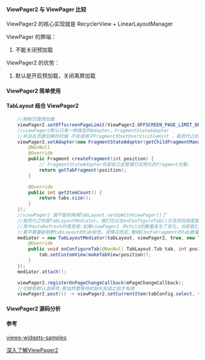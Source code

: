 #### ViewPager2 与 ViewPager 比较

ViewPager2 的核心实现就是 RecyclerView + LinearLayoutManager

ViewPager 的弊端：

1. 不能关闭预加载

ViewPager2 的优势：

1. 默认是开启预加载，关闭离屏加载

#### ViewPager2 简单使用

#### TabLayout 结合 ViewPager2

```java
	//限制页面预加载
	viewPager2.setOffscreenPageLimit(ViewPager2.OFFSCREEN_PAGE_LIMIT_DEFAULT);
    //viewPager2默认只有一种类型的Adapter。FragmentStateAdapter
    //并且在页面切换的时候 不会调用子Fragment的setUserVisibleHint ，取而代之的是onPause(),onResume()、
    viewPager2.setAdapter(new FragmentStateAdapter(getChildFragmentManager(), this.getLifecycle()) {
        @NonNull
        @Override
        public Fragment createFragment(int position) {
            // FragmentStateAdapter内部自己会管理已实例化的fragment对象。
            return getTabFragment(position);
        }

        @Override
        public int getItemCount() {
            return tabs.size();
        }
    });
    //viewPager2 就不能和再用TabLayout.setUpWithViewPager()了
    //取而代之的是TabLayoutMediator。我们可以在onConfigureTab()方法的回调里面 做tab标签的配置
    //其中autoRefresh的意思是:如果viewPager2 中child的数量发生了变化，也即我们调用了adapter#notifyItemChanged()前后getItemCount不同。
    //要不要重新刷野tabLayout的tab标签。视情况而定,像咱们sofaFragment的tab数量一旦固定了是不会变的，传true/false  都问题不大
    mediator = new TabLayoutMediator(tabLayout, viewPager2, true, new TabLayoutMediator.TabConfigurationStrategy() {
        @Override
        public void onConfigureTab(@NonNull TabLayout.Tab tab, int position) {
            tab.setCustomView(makeTabView(position));
        }
    });
    mediator.attach();

    viewPager2.registerOnPageChangeCallback(mPageChangeCallback);
    //切换到默认选择项,那当然要等待初始化完成之后才有效
    viewPager2.post(() -> viewPager2.setCurrentItem(tabConfig.select, false));
```

#### ViewPager2 源码分析



#### 参考

[views-widgets-samples](https://github.com/android/views-widgets-samples)

[深入了解ViewPager2](https://zhuanlan.zhihu.com/p/97511079?from_voters_page=true)

